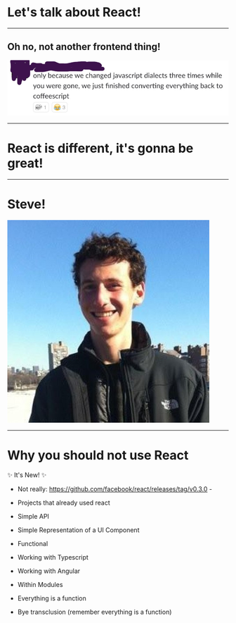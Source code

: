 # Let's talk about React!

---
## Oh no, not another frontend thing!

![angst](/img/frontend-angst.jpg)

---
# React is different, it's gonna be great!

---
# Steve!

![krouse](/img/krouse.jpg)

---
# Why you should not use React

✨ It's New! ✨

- Not really: https://github.com/facebook/react/releases/tag/v0.3.0 -




- Projects that already used react
- Simple API
- Simple Representation of a UI Component
- Functional
- Working with Typescript
- Working with Angular
- Within Modules

- Everything is a function
- Bye transclusion (remember everything is a function)


# 
